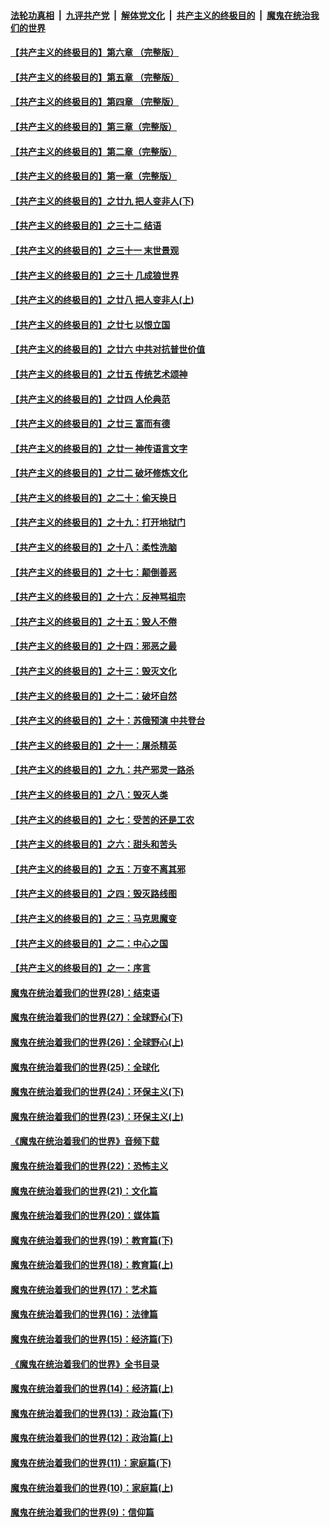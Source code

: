 ####  [法轮功真相](../../../../basic/blob/master/README.md?t=06260331) &nbsp;|&nbsp; [九评共产党](../../../../9ping.md/blob/master/README.md?t=06260331) &nbsp;|&nbsp; [解体党文化](../../../../jtdwh.md/blob/master/README.md?t=06260331)  &nbsp;|&nbsp; [共产主义的终极目的](../../../../gczydzjmd.md/blob/master/README.md?t=06260331) &nbsp;|&nbsp; [魔鬼在统治我们的世界](../../../../mgztzwmdsj.md/blob/master/README.md?t=06260331) 

#### [【共产主义的终极目的】第六章 （完整版）](../pages/nsc422/n11428913.md?t=06260331) 

#### [【共产主义的终极目的】第五章 （完整版）](../pages/nsc422/n11428912.md?t=06260331) 

#### [【共产主义的终极目的】第四章 （完整版）](../pages/nsc422/n11428907.md?t=06260331) 

#### [【共产主义的终极目的】第三章（完整版）](../pages/nsc422/n11428848.md?t=06260331) 

#### [【共产主义的终极目的】第二章（完整版）](../pages/nsc422/n11428831.md?t=06260331) 

#### [【共产主义的终极目的】第一章（完整版）](../pages/nsc422/n11417651.md?t=06260331) 

#### [【共产主义的终极目的】之廿九 把人变非人(下)](../pages/nsc422/n11344140.md?t=06260331) 

#### [【共产主义的终极目的】之三十二 结语](../pages/nsc422/n11360535.md?t=06260331) 

#### [【共产主义的终极目的】之三十一 末世景观](../pages/nsc422/n11351129.md?t=06260331) 

#### [【共产主义的终极目的】之三十 几成狼世界](../pages/nsc422/n11348280.md?t=06260331) 

#### [【共产主义的终极目的】之廿八 把人变非人(上)](../pages/nsc422/n11340492.md?t=06260331) 

#### [【共产主义的终极目的】之廿七 以恨立国](../pages/nsc422/n11336944.md?t=06260331) 

#### [【共产主义的终极目的】之廿六 中共对抗普世价值](../pages/nsc422/n11324785.md?t=06260331) 

#### [【共产主义的终极目的】之廿五 传统艺术颂神](../pages/nsc422/n11296396.md?t=06260331) 

#### [【共产主义的终极目的】之廿四 人伦典范](../pages/nsc422/n11296397.md?t=06260331) 

#### [【共产主义的终极目的】之廿三 富而有德](../pages/nsc422/n11283598.md?t=06260331) 

#### [【共产主义的终极目的】之廿一 神传语言文字](../pages/nsc422/n11263265.md?t=06260331) 

#### [【共产主义的终极目的】之廿二 破坏修炼文化](../pages/nsc422/n11245728.md?t=06260331) 

#### [【共产主义的终极目的】之二十：偷天换日](../pages/nsc422/n11238846.md?t=06260331) 

#### [【共产主义的终极目的】之十九：打开地狱门](../pages/nsc422/n11206376.md?t=06260331) 

#### [【共产主义的终极目的】之十八：柔性洗脑](../pages/nsc422/n11199994.md?t=06260331) 

#### [【共产主义的终极目的】之十七：颠倒善恶](../pages/nsc422/n11179782.md?t=06260331) 

#### [【共产主义的终极目的】之十六：反神骂祖宗](../pages/nsc422/n11166798.md?t=06260331) 

#### [【共产主义的终极目的】之十五：毁人不倦](../pages/nsc422/n11166792.md?t=06260331) 

#### [【共产主义的终极目的】之十四：邪恶之最](../pages/nsc422/n11150249.md?t=06260331) 

#### [【共产主义的终极目的】之十三：毁灭文化](../pages/nsc422/n11135227.md?t=06260331) 

#### [【共产主义的终极目的】之十二：破坏自然](../pages/nsc422/n11135214.md?t=06260331) 

#### [【共产主义的终极目的】之十：苏俄预演 中共登台](../pages/nsc422/n11118424.md?t=06260331) 

#### [【共产主义的终极目的】之十一：屠杀精英](../pages/nsc422/n11118442.md?t=06260331) 

#### [【共产主义的终极目的】之九：共产邪灵一路杀](../pages/nsc422/n11114139.md?t=06260331) 

#### [【共产主义的终极目的】之八：毁灭人类](../pages/nsc422/n11108503.md?t=06260331) 

#### [【共产主义的终极目的】之七：受苦的还是工农](../pages/nsc422/n11101809.md?t=06260331) 

#### [【共产主义的终极目的】之六：甜头和苦头](../pages/nsc422/n11096971.md?t=06260331) 

#### [【共产主义的终极目的】之五：万变不离其邪](../pages/nsc422/n11091285.md?t=06260331) 

#### [【共产主义的终极目的】之四：毁灭路线图](../pages/nsc422/n11086284.md?t=06260331) 

#### [【共产主义的终极目的】之三：马克思魔变](../pages/nsc422/n11061941.md?t=06260331) 

#### [【共产主义的终极目的】之二：中心之国](../pages/nsc422/n11047728.md?t=06260331) 

#### [【共产主义的终极目的】之一：序言](../pages/nsc422/n11086077.md?t=06260331) 

#### [魔鬼在统治着我们的世界(28)：结束语](../pages/nsc422/n10936246.md?t=06260331) 

#### [魔鬼在统治着我们的世界(27)：全球野心(下)](../pages/nsc422/n10928319.md?t=06260331) 

#### [魔鬼在统治着我们的世界(26)：全球野心(上)](../pages/nsc422/n10900318.md?t=06260331) 

#### [魔鬼在统治着我们的世界(25)：全球化](../pages/nsc422/n10788205.md?t=06260331) 

#### [魔鬼在统治着我们的世界(24)：环保主义(下)](../pages/nsc422/n10695307.md?t=06260331) 

#### [魔鬼在统治着我们的世界(23)：环保主义(上)](../pages/nsc422/n10688613.md?t=06260331) 

#### [《魔鬼在统治着我们的世界》音频下载](../pages/nsc422/n10635553.md?t=06260331) 

#### [魔鬼在统治着我们的世界(22)：恐怖主义](../pages/nsc422/n10614727.md?t=06260331) 

#### [魔鬼在统治着我们的世界(21)：文化篇](../pages/nsc422/n10597706.md?t=06260331) 

#### [魔鬼在统治着我们的世界(20)：媒体篇](../pages/nsc422/n10586579.md?t=06260331) 

#### [魔鬼在统治着我们的世界(19)：教育篇(下)](../pages/nsc422/n10564808.md?t=06260331) 

#### [魔鬼在统治着我们的世界(18)：教育篇(上)](../pages/nsc422/n10526970.md?t=06260331) 

#### [魔鬼在统治着我们的世界(17)：艺术篇](../pages/nsc422/n10499093.md?t=06260331) 

#### [魔鬼在统治着我们的世界(16)：法律篇](../pages/nsc422/n10485969.md?t=06260331) 

#### [魔鬼在统治着我们的世界(15)：经济篇(下)](../pages/nsc422/n10469975.md?t=06260331) 

#### [《魔鬼在统治着我们的世界》全书目录](../pages/nsc422/n10464261.md?t=06260331) 

#### [魔鬼在统治着我们的世界(14)：经济篇(上)](../pages/nsc422/n10457370.md?t=06260331) 

#### [魔鬼在统治着我们的世界(13)：政治篇(下)](../pages/nsc422/n10448270.md?t=06260331) 

#### [魔鬼在统治着我们的世界(12)：政治篇(上)](../pages/nsc422/n10444576.md?t=06260331) 

#### [魔鬼在统治着我们的世界(11)：家庭篇(下)](../pages/nsc422/n10440961.md?t=06260331) 

#### [魔鬼在统治着我们的世界(10)：家庭篇(上)](../pages/nsc422/n10435448.md?t=06260331) 

#### [魔鬼在统治着我们的世界(9)：信仰篇](../pages/nsc422/n10432159.md?t=06260331) 

